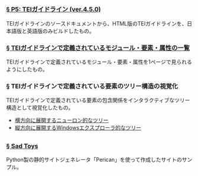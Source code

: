 ## 
### [§ P5: TEIガイドライン (ver.4.5.0)](https://muranamihdk.github.io/tei-guidelines-ja/ja/html/index.html)
TEIガイドラインのソースドキュメントから、HTML版のTEIガイドラインを、日本語版と英語版のみビルドしたもの。
### [§ TEIガイドラインで定義されているモジュール・要素・属性の一覧](https://muranamihdk.github.io/tei-elements-list/)
TEIガイドラインで定義されているモジュール・要素・属性を1ページで見られるようにしたもの。
### § TEIガイドラインで定義されている要素のツリー構造の視覚化
TEIガイドラインで定義されている要素の包含関係をインタラクティブなツリー構造として視覚化したもの。
- [横方向に展開するニューロン的なツリー](https://muranamihdk.github.io/tei-elements-tree/horizontal-tree/)
- [縦方向に展開するWindowsエクスプローラ的なツリー](https://muranamihdk.github.io/tei-elements-tree/vertical-explorer/)
## 
### [§ Sad Toys](https://muranamihdk.github.io/sad-toys/)
Python製の静的サイトジェネレータ「Perican」を使って作成したサイトのサンプル。
